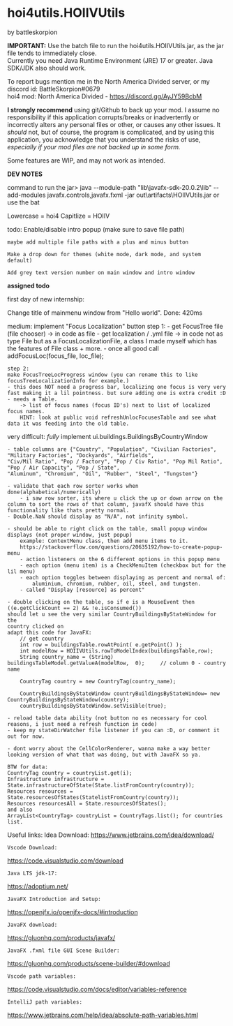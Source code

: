 # <h1> hoi4utils.HOIIVUtils </h1>

by battleskorpion

<b>IMPORTANT:</b> Use the batch file to run the hoi4utils.HOIIVUtils.jar, as the jar file tends to immediately close.
<br> Currently you need Java Runtime Environment (JRE) 17 or greater. Java SDK/JDK also should work.

To report bugs mention me in the North America Divided server, or my discord id: BattleSkorpion#0679
<br> hoi4 mod: North America Divided - <hyperlink> https://discord.gg/AyJY59BcbM </hyperlink> 

<b>I  strongly recommend</b>  using git/Github to back up your mod. I assume no responsibility if
this application corrupts/breaks or inadvertently or incorrectly alters any personal files or other, or 
causes any other issues. It <i>should</i> not, but of course, the program is complicated, and by using this 
application, you acknowledge that you understand the risks of use, <i> especially if your mod files are not
backed up in some form.</i>

Some features are WIP, and may not work as intended. 

<b>DEV NOTES</b>

command to run the jar>
java --module-path "lib\javafx-sdk-20.0.2\lib" --add-modules javafx.controls,javafx.fxml -jar out\artifacts\HOIIVUtils.jar
or use the bat

Lowercase = hoi4
Capitlize = HOIIV

todo:
    Enable/disable intro popup (make sure to save file path)
    
    maybe add multiple file paths with a plus and minus button
    
    Make a drop down for themes (white mode, dark mode, and system default)
    
    Add grey text version number on main window and intro window

<b> assigned todo </b>

first day of new internship: 

Change title of mainmenu window from "Hello world". 
Done: 420ms

medium: implement "Focus Localization" button 
    step 1: 
    - get FocusTree file (file chooser) -> in code as file
    - get localization / .yml file -> in code not as type File but as 
    a FocusLocalizationFile, a class I made myself which has the features of File class + more. 
    - once all good call addFocusLoc(focus_file, loc_file); 
    
    step 2: 
    make FocusTreeLocProgress window (you can rename this to like focusTreeLocalizationInfo for example.)
    - this does NOT need a progress bar, localizing one focus is very very fast making it a lil pointness. but sure adding one is extra credit :D
    - needs a Table. 
        -> list of focus names (focus ID's) next to list of localized focus names. 
        HINT: look at public void refreshUnlocFocusesTable and see what data it was feeding into the old table. 

very difficult: 
    *fully* implement ui.buildings.BuildingsByCountryWindow

    - table columns are {"Country", "Population", "Civilian Factories", "Military Factories", "Dockyards", "Airfields",
    "Civ/Mil Ratio", "Pop / Factory", "Pop / Civ Ratio", "Pop Mil Ratio", "Pop / Air Capacity", "Pop / State",
    "Aluminum", "Chromium", "Oil", "Rubber", "Steel", "Tungsten"}

    - validate that each row sorter works when done(alphabetical/numerically)
        - i saw row sorter, its where u click the up or down arrow on the column to sort the rows of that column, javafX should have this functionality like thats pretty normal. 
    - Double.NaN should display as "N/A", not infinity symbol. 

    - should be able to right click on the table, small popup window displays (not proper window, just popup)
        example: ContextMenu class, then add menu items to it. 
        https://stackoverflow.com/questions/20635192/how-to-create-popup-menu
        - action listeners on the 6 different options in this popup menu
        - each option (menu item) is a CheckMenuItem (checkbox but for the lil menu) 
        - each option toggles between displaying as percent and normal of: 
            aluminium, chromium, rubber, oil, steel, and tungsten. 
        - called "Display [resource] as percent" 

    - double clicking on the table, so if e is a MouseEvent then 
    ((e.getClickCount == 2) && !e.isConsumed()) 
    should let u see the very similar CountryBuildingsByStateWindow for the 
    country clicked on
    adapt this code for JavaFX: 
        // get country
        int row = buildingsTable.rowAtPoint( e.getPoint() );
        int modelRow = HOIIVUtils.rowToModelIndex(buildingsTable,row);
        String country_name = (String) buildingsTableModel.getValueA(modelRow,  0);     // column 0 - country name

        CountryTag country = new CountryTag(country_name);

        CountryBuildingsByStateWindow countryBuildingsByStateWindow= new    CountryBuildingsByStateWindow(country);
        countryBuildingsByStateWindow.setVisible(true);

    - reload table data ability (not button no es necessary for cool reasons, i just need a refresh function in code)
    - keep my stateDirWatcher file listener if you can :D, or comment it out for now. 

    - dont worry about the CellColorRenderer, wanna make a way better looking version of what that was doing, but with JavaFX so ya. 

    BTW for data: 
    CountryTag country = countryList.get(i);
    Infrastructure infrastructure = State.infrastructureOfState(State.listFromCountry(country));
    Resources resources = State.resourcesOfStates(StatelistFromCountry(country));
    Resources resourcesAll = State.resourcesOfStates();
    and also
    ArrayList<CountryTag> countryList = CountryTags.list(); for countries list. 


        

Useful links:
    Idea Download:
https://www.jetbrains.com/idea/download/

    Vscode Download:
https://code.visualstudio.com/download

    Java LTS jdk-17:
https://adoptium.net/

    JavaFX Introduction and Setup:
https://openjfx.io/openjfx-docs/#introduction

    JavaFX download:
https://gluonhq.com/products/javafx/

    JavaFX .fxml file GUI Scene Builder:
https://gluonhq.com/products/scene-builder/#download

    Vscode path variables:
https://code.visualstudio.com/docs/editor/variables-reference

    IntelliJ path variables:
https://www.jetbrains.com/help/idea/absolute-path-variables.html